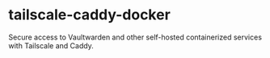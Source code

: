 # tailscale-caddy-docker
Secure access to Vaultwarden and other self-hosted containerized services with Tailscale and Caddy.
